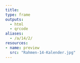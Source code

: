 ```yaml
---
title:
type: frame
outputs:
  - html
  - qrcode
aliases:
  - /a/14/2/
resources:
- name: preview
  src: "Rahmen-14-Kalender.jpg"  
---
```


